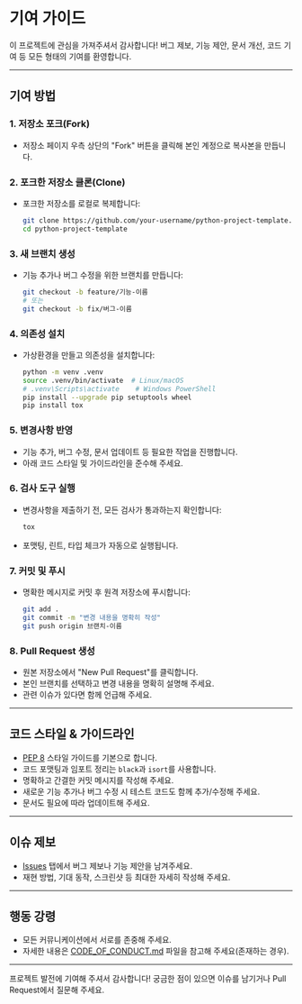 # 기여 가이드

이 프로젝트에 관심을 가져주셔서 감사합니다! 버그 제보, 기능 제안, 문서 개선, 코드 기여 등 모든 형태의 기여를 환영합니다.

---

## 기여 방법

### 1. 저장소 포크(Fork)
- 저장소 페이지 우측 상단의 "Fork" 버튼을 클릭해 본인 계정으로 복사본을 만듭니다.

### 2. 포크한 저장소 클론(Clone)
- 포크한 저장소를 로컬로 복제합니다:
  ```bash
  git clone https://github.com/your-username/python-project-template.git
  cd python-project-template
  ```

### 3. 새 브랜치 생성
- 기능 추가나 버그 수정을 위한 브랜치를 만듭니다:
  ```bash
  git checkout -b feature/기능-이름
  # 또는
  git checkout -b fix/버그-이름
  ```

### 4. 의존성 설치
- 가상환경을 만들고 의존성을 설치합니다:
  ```bash
  python -m venv .venv
  source .venv/bin/activate  # Linux/macOS
  # .venv\Scripts\activate    # Windows PowerShell
  pip install --upgrade pip setuptools wheel
  pip install tox
  ```

### 5. 변경사항 반영
- 기능 추가, 버그 수정, 문서 업데이트 등 필요한 작업을 진행합니다.
- 아래 코드 스타일 및 가이드라인을 준수해 주세요.

### 6. 검사 도구 실행
- 변경사항을 제출하기 전, 모든 검사가 통과하는지 확인합니다:
  ```bash
  tox
  ```
- 포맷팅, 린트, 타입 체크가 자동으로 실행됩니다.

### 7. 커밋 및 푸시
- 명확한 메시지로 커밋 후 원격 저장소에 푸시합니다:
  ```bash
  git add .
  git commit -m "변경 내용을 명확히 작성"
  git push origin 브랜치-이름
  ```

### 8. Pull Request 생성
- 원본 저장소에서 "New Pull Request"를 클릭합니다.
- 본인 브랜치를 선택하고 변경 내용을 명확히 설명해 주세요.
- 관련 이슈가 있다면 함께 언급해 주세요.

---

## 코드 스타일 & 가이드라인
- [PEP 8](https://pep8.org/) 스타일 가이드를 기본으로 합니다.
- 코드 포맷팅과 임포트 정리는 `black`과 `isort`를 사용합니다.
- 명확하고 간결한 커밋 메시지를 작성해 주세요.
- 새로운 기능 추가나 버그 수정 시 테스트 코드도 함께 추가/수정해 주세요.
- 문서도 필요에 따라 업데이트해 주세요.

---

## 이슈 제보
- [Issues](https://github.com/yourusername/python-project-template/issues) 탭에서 버그 제보나 기능 제안을 남겨주세요.
- 재현 방법, 기대 동작, 스크린샷 등 최대한 자세히 작성해 주세요.

---

## 행동 강령
- 모든 커뮤니케이션에서 서로를 존중해 주세요.
- 자세한 내용은 [CODE_OF_CONDUCT.md](CODE_OF_CONDUCT.md) 파일을 참고해 주세요(존재하는 경우).

---

프로젝트 발전에 기여해 주셔서 감사합니다! 궁금한 점이 있으면 이슈를 남기거나 Pull Request에서 질문해 주세요. 